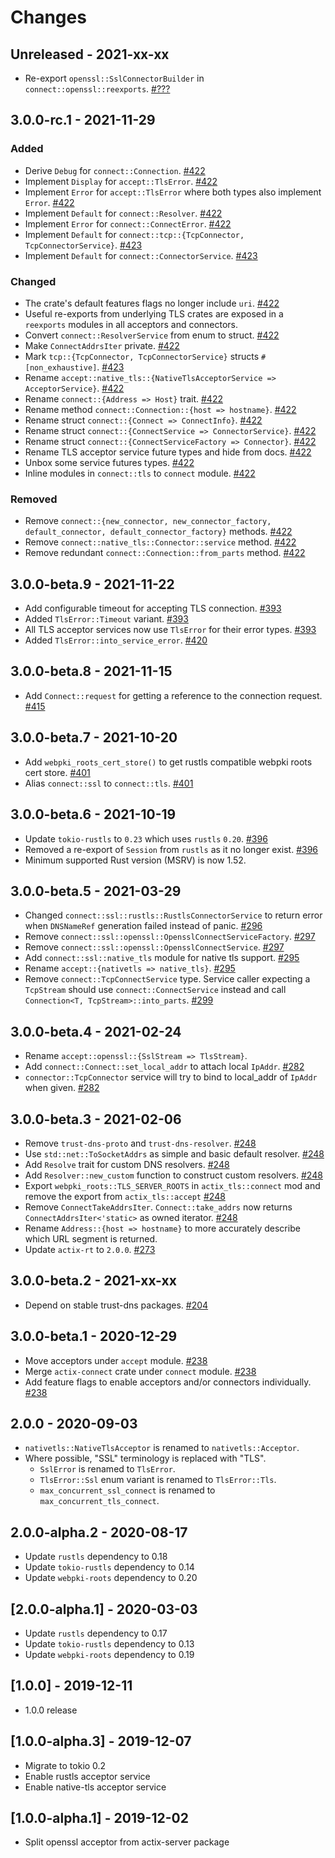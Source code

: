 # Changes

## Unreleased - 2021-xx-xx
* Re-export `openssl::SslConnectorBuilder` in `connect::openssl::reexports`. [#???]

[#???]: https://github.com/actix/actix-net/pull/???

## 3.0.0-rc.1 - 2021-11-29
### Added
* Derive `Debug` for `connect::Connection`. [#422]
* Implement `Display` for `accept::TlsError`. [#422]
* Implement `Error` for `accept::TlsError` where both types also implement `Error`. [#422]
* Implement `Default` for `connect::Resolver`. [#422]
* Implement `Error` for `connect::ConnectError`. [#422]
* Implement `Default` for `connect::tcp::{TcpConnector, TcpConnectorService}`. [#423]
* Implement `Default` for `connect::ConnectorService`. [#423]

### Changed
* The crate's default features flags no longer include `uri`. [#422]
* Useful re-exports from underlying TLS crates are exposed in a `reexports` modules in all acceptors and connectors.
* Convert `connect::ResolverService` from enum to struct. [#422]
* Make `ConnectAddrsIter` private. [#422]
* Mark `tcp::{TcpConnector, TcpConnectorService}` structs `#[non_exhaustive]`. [#423]
* Rename `accept::native_tls::{NativeTlsAcceptorService => AcceptorService}`. [#422]
* Rename `connect::{Address => Host}` trait. [#422]
* Rename method `connect::Connection::{host => hostname}`. [#422]
* Rename struct `connect::{Connect => ConnectInfo}`. [#422]
* Rename struct `connect::{ConnectService => ConnectorService}`. [#422]
* Rename struct `connect::{ConnectServiceFactory => Connector}`. [#422]
* Rename TLS acceptor service future types and hide from docs. [#422]
* Unbox some service futures types. [#422]
* Inline modules in `connect::tls` to `connect` module. [#422]

### Removed
* Remove `connect::{new_connector, new_connector_factory, default_connector, default_connector_factory}` methods. [#422]
* Remove `connect::native_tls::Connector::service` method. [#422]
* Remove redundant `connect::Connection::from_parts` method. [#422]

[#422]: https://github.com/actix/actix-net/pull/422
[#423]: https://github.com/actix/actix-net/pull/423


## 3.0.0-beta.9 - 2021-11-22
* Add configurable timeout for accepting TLS connection. [#393]
* Added `TlsError::Timeout` variant. [#393]
* All TLS acceptor services now use `TlsError` for their error types. [#393]
* Added `TlsError::into_service_error`. [#420]

[#393]: https://github.com/actix/actix-net/pull/393
[#420]: https://github.com/actix/actix-net/pull/420


## 3.0.0-beta.8 - 2021-11-15
* Add `Connect::request` for getting a reference to the connection request. [#415]

[#415]: https://github.com/actix/actix-net/pull/415


## 3.0.0-beta.7 - 2021-10-20
* Add `webpki_roots_cert_store()` to get rustls compatible webpki roots cert store. [#401]
* Alias `connect::ssl` to `connect::tls`. [#401]

[#401]: https://github.com/actix/actix-net/pull/401


## 3.0.0-beta.6 - 2021-10-19
* Update `tokio-rustls` to `0.23` which uses `rustls` `0.20`. [#396]
* Removed a re-export of `Session` from `rustls` as it no longer exist. [#396]
* Minimum supported Rust version (MSRV) is now 1.52.

[#396]: https://github.com/actix/actix-net/pull/396


## 3.0.0-beta.5 - 2021-03-29
* Changed `connect::ssl::rustls::RustlsConnectorService` to return error when `DNSNameRef`
  generation failed instead of panic. [#296]
* Remove `connect::ssl::openssl::OpensslConnectServiceFactory`. [#297]
* Remove `connect::ssl::openssl::OpensslConnectService`. [#297]
* Add `connect::ssl::native_tls` module for native tls support. [#295]
* Rename `accept::{nativetls => native_tls}`. [#295]
* Remove `connect::TcpConnectService` type. Service caller expecting a `TcpStream` should use `connect::ConnectService` instead and call `Connection<T, TcpStream>::into_parts`. [#299]

[#295]: https://github.com/actix/actix-net/pull/295
[#296]: https://github.com/actix/actix-net/pull/296
[#297]: https://github.com/actix/actix-net/pull/297
[#299]: https://github.com/actix/actix-net/pull/299


## 3.0.0-beta.4 - 2021-02-24
* Rename `accept::openssl::{SslStream => TlsStream}`.
* Add `connect::Connect::set_local_addr` to attach local `IpAddr`. [#282]
* `connector::TcpConnector` service will try to bind to local_addr of `IpAddr` when given. [#282]

[#282]: https://github.com/actix/actix-net/pull/282


## 3.0.0-beta.3 - 2021-02-06
* Remove `trust-dns-proto` and `trust-dns-resolver`. [#248]
* Use `std::net::ToSocketAddrs` as simple and basic default resolver. [#248]
* Add `Resolve` trait for custom DNS resolvers. [#248]
* Add `Resolver::new_custom` function to construct custom resolvers. [#248]
* Export `webpki_roots::TLS_SERVER_ROOTS` in `actix_tls::connect` mod and remove
  the export from `actix_tls::accept` [#248]
* Remove `ConnectTakeAddrsIter`. `Connect::take_addrs` now returns `ConnectAddrsIter<'static>`
  as owned iterator. [#248]
* Rename `Address::{host => hostname}` to more accurately describe which URL segment is returned.
* Update `actix-rt` to `2.0.0`. [#273]

[#248]: https://github.com/actix/actix-net/pull/248
[#273]: https://github.com/actix/actix-net/pull/273


## 3.0.0-beta.2 - 2021-xx-xx
* Depend on stable trust-dns packages. [#204]

[#204]: https://github.com/actix/actix-net/pull/204


## 3.0.0-beta.1 - 2020-12-29
* Move acceptors under `accept` module. [#238]
* Merge `actix-connect` crate under `connect` module. [#238]
* Add feature flags to enable acceptors and/or connectors individually. [#238]

[#238]: https://github.com/actix/actix-net/pull/238


## 2.0.0 - 2020-09-03
* `nativetls::NativeTlsAcceptor` is renamed to `nativetls::Acceptor`.
* Where possible, "SSL" terminology is replaced with "TLS".
    * `SslError` is renamed to `TlsError`.
    * `TlsError::Ssl` enum variant is renamed to `TlsError::Tls`.
    * `max_concurrent_ssl_connect` is renamed to `max_concurrent_tls_connect`.


## 2.0.0-alpha.2 - 2020-08-17
* Update `rustls` dependency to 0.18
* Update `tokio-rustls` dependency to 0.14
* Update `webpki-roots` dependency to 0.20


## [2.0.0-alpha.1] - 2020-03-03
* Update `rustls` dependency to 0.17
* Update `tokio-rustls` dependency to 0.13
* Update `webpki-roots` dependency to 0.19


## [1.0.0] - 2019-12-11
* 1.0.0 release


## [1.0.0-alpha.3] - 2019-12-07
* Migrate to tokio 0.2
* Enable rustls acceptor service
* Enable native-tls acceptor service


## [1.0.0-alpha.1] - 2019-12-02
* Split openssl acceptor from actix-server package
